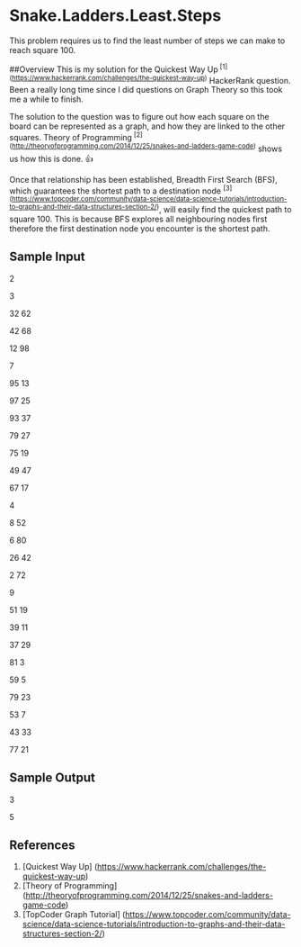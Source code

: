 # Snake.Ladders.Least.Steps
This problem requires us to find the least number of steps we can make to reach square 100.

##Overview
This is my solution for the Quickest Way Up<sup> [1] (https://www.hackerrank.com/challenges/the-quickest-way-up)</sup> HackerRank question. Been a really long time since I did questions on Graph Theory so this took me a while to finish.

The solution to the question was to figure out how each square on the board can be represented as a graph, and how they are linked to the other squares. Theory of Programming<sup> [2] (http://theoryofprogramming.com/2014/12/25/snakes-and-ladders-game-code)</sup> shows us how this is done. :thumbsup:

Once that relationship has been established, Breadth First Search (BFS), which guarantees the shortest path to a destination node <sup> [3] (https://www.topcoder.com/community/data-science/data-science-tutorials/introduction-to-graphs-and-their-data-structures-section-2/)</sup>, will easily find the quickest path to square 100. This is because BFS explores all neighbouring nodes first therefore the first destination node you encounter is the shortest path.

## Sample Input
2

3

32 62

42 68

12 98

7

95 13

97 25

93 37

79 27

75 19

49 47

67 17

4

8 52

6 80

26 42

2 72

9

51 19

39 11

37 29

81 3

59 5

79 23

53 7

43 33

77 21 

## Sample Output
3

5

## References
1. [Quickest Way Up] (https://www.hackerrank.com/challenges/the-quickest-way-up)
2. [Theory of Programming] (http://theoryofprogramming.com/2014/12/25/snakes-and-ladders-game-code)
3. [TopCoder Graph Tutorial] (https://www.topcoder.com/community/data-science/data-science-tutorials/introduction-to-graphs-and-their-data-structures-section-2/)
